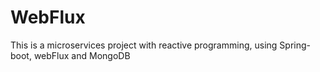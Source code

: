 # WebFlux
This is a microservices project with reactive programming, using Spring-boot, webFlux and MongoDB
